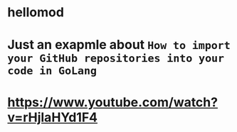 # hellomod
# Just an exapmle about `How to import your GitHub repositories into your code in GoLang`
# https://www.youtube.com/watch?v=rHjlaHYd1F4
